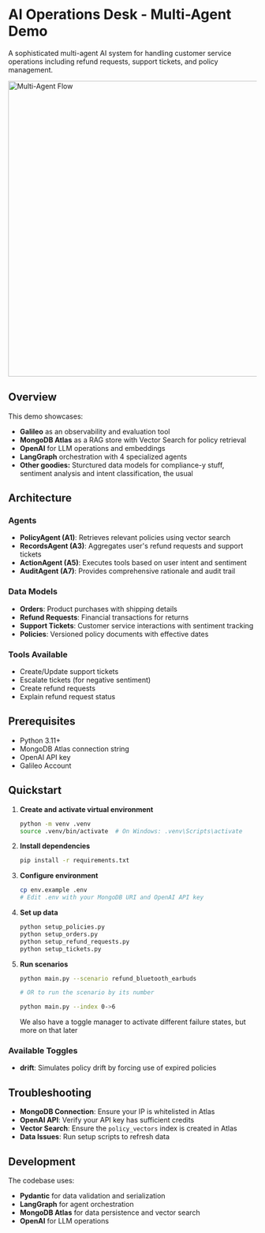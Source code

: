 # AI Operations Desk - Multi-Agent Demo

A sophisticated multi-agent AI system for handling customer service operations including refund requests, support tickets, and policy management.


<img src="image.png" alt="Multi-Agent Flow" width="600"/>


## Overview

This demo showcases:
- **Galileo** as an observability and evaluation tool
- **MongoDB Atlas** as a RAG store with Vector Search for policy retrieval
- **OpenAI** for LLM operations and embeddings
- **LangGraph** orchestration with 4 specialized agents
- **Other goodies:** Sturctured data models for compliance-y stuff, sentiment analysis and intent classification, the usual

## Architecture

### Agents
- **PolicyAgent (A1)**: Retrieves relevant policies using vector search
- **RecordsAgent (A3)**: Aggregates user's refund requests and support tickets
- **ActionAgent (A5)**: Executes tools based on user intent and sentiment
- **AuditAgent (A7)**: Provides comprehensive rationale and audit trail

### Data Models
- **Orders**: Product purchases with shipping details
- **Refund Requests**: Financial transactions for returns
- **Support Tickets**: Customer service interactions with sentiment tracking
- **Policies**: Versioned policy documents with effective dates

### Tools Available
- Create/Update support tickets
- Escalate tickets (for negative sentiment)
- Create refund requests
- Explain refund request status

## Prerequisites

- Python 3.11+
- MongoDB Atlas connection string
- OpenAI API key
- Galileo Account

## Quickstart

1. **Create and activate virtual environment**
   ```bash
   python -m venv .venv
   source .venv/bin/activate  # On Windows: .venv\Scripts\activate
   ```

2. **Install dependencies**
   ```bash
   pip install -r requirements.txt
   ```

3. **Configure environment**
   ```bash
   cp env.example .env
   # Edit .env with your MongoDB URI and OpenAI API key
   ```

4. **Set up data**
   ```bash
   python setup_policies.py
   python setup_orders.py
   python setup_refund_requests.py
   python setup_tickets.py
   ```

5. **Run scenarios**
   ```bash
   python main.py --scenario refund_bluetooth_earbuds

   # OR to run the scenario by its number

   python main.py --index 0->6
   ```
   We also have a toggle manager to activate different failure states, but more on that later

### Available Toggles
- **drift**: Simulates policy drift by forcing use of expired policies

## Troubleshooting

- **MongoDB Connection**: Ensure your IP is whitelisted in Atlas
- **OpenAI API**: Verify your API key has sufficient credits
- **Vector Search**: Ensure the `policy_vectors` index is created in Atlas
- **Data Issues**: Run setup scripts to refresh data

## Development

The codebase uses:
- **Pydantic** for data validation and serialization
- **LangGraph** for agent orchestration
- **MongoDB Atlas** for data persistence and vector search
- **OpenAI** for LLM operations